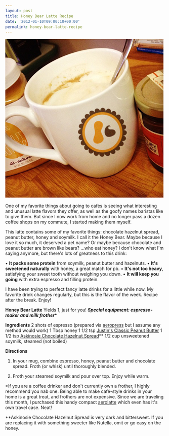 ```yaml
---
layout: post
title: Honey Bear Latte Recipe
date: '2012-01-10T09:00:10+00:00'
permalink: honey-bear-latte-recipe
---
```

<a href="images/uploads/2012/01/hazelnut_peanutbutter_latte.jpg"><img src="images/uploads/2012/01/hazelnut_peanutbutter_latte.jpg" alt="" title="hazelnut_peanutbutter_latte" width="500" height="500" class="alignnone size-full wp-image-2579" /></a>

One of my favorite things about going to cafés is seeing what interesting and unusual latte flavors they offer, as well as the goofy names baristas like to give them. But since I now work from home and no longer pass a dozen coffee shops on my commute, I started making them myself.

This latte contains some of my favorite things: chocolate hazelnut spread, peanut butter, honey and soymilk. I call it the Honey Bear. Maybe because I love it so much, it deserved a pet name? Or maybe because chocolate and peanut butter are brown like bears? …who eat honey? I don't know what I'm saying anymore, but there's lots of greatness to this drink:

&#8226; <strong>It packs some protein</strong> from soymilk, peanut butter and hazelnuts.
&#8226; <strong>It's sweetened naturally</strong> with honey, a great match for pb.
&#8226; <strong>It's not too heavy</strong>, satisfying your sweet tooth without weighing you down.
&#8226; <strong>It will keep you going</strong> with extra espresso and filling protein.

I have been trying to perfect fancy latte drinks for a little while now. My favorite drink changes regularly, but this is the flavor of the week. Recipe after the break. Enjoy!

<!--more-->

<strong>Honey Bear Latte</strong>
Yields 1, just for you!
<strong><em>Special equipment: espresso-maker and milk frother</em>*</strong>

<strong>Ingredients</strong>
2 shots of espresso (prepared via <a href="http://aerobie.com/products/aeropress.htm">aeropress</a> but I assume any method would work)
1 Tbsp honey
1 1/2 tsp <a href="http://justinsnutbutter.com/products.php">Justin's Classic Peanut Butter</a>
1 1/2 tsp <a href="http://www.askinosie.com/p-107-hey-hey-hazelnut-chocolate-hazelnut-spread.aspx">Askinosie Chocolate Hazelnut Spread</a>**
1/2 cup unsweetened soymilk, steamed (not boiled)

<strong>Directions</strong>
1. In your mug, combine espresso, honey, peanut butter and chocolate spread. Froth (or whisk) until thoroughly blended.

2. Froth your steamed soymilk and pour over top. Enjoy while warm. 

*If you are a coffee drinker and don't currently own a frother, I highly recommend you nab one. Being able to make café-style drinks in your home is a great treat, and frothers are not expensive. Since we are traveling this month, I purchased this handy compact <a href="http://www.aerolatte.com/purchase1.html">aerolatte</a> which even has it's own travel case. Neat!

**Askinosie Chocolate Hazelnut Spread is very dark and bittersweet. If you are replacing it with something sweeter like Nutella, omit or go easy on the honey.

